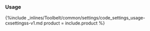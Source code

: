 


### Usage



{%include _inlines/Toolbelt/common/settings/code_settings_usage-cxsettingss-v1.md  product = include.product %}




